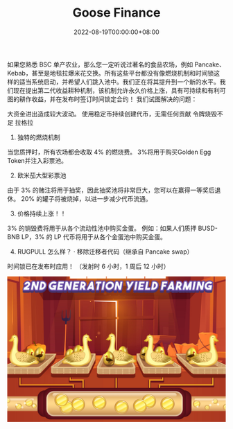 ﻿---
title: "Goose Finance"
description: "Goose Finance 是币安智能链上首个移除迁移者代码的收益农场，为人们提供更安全的收益农场环境。"
date: 2022-08-19T00:00:00+08:00
lastmod: 2022-08-19T00:00:00+08:00
draft: false
authors: ["boogArno"]
featuredImage: "goose-finance.png"
tags: ["DeFi","Goose Finance"]
categories: ["nfts"]
nfts: ["DeFi"]
blockchain: "BSC"
website: "https://dappradar.com/"
twitter: "https://twitter.com/FinanceGoose"
discord: "https://discord.gg/Ezh5KH9epd"
telegram: "https://t.me/goosedefi"
github: ""
youtube: ""
twitch: ""
facebook: ""
instagram: ""
reddit: ""
medium: ""
steam: ""
gitbook: ""
googleplay: ""
appstore: ""
status: "Live"
weight: 
lightgallery: true
toc: true
pinned: false
recommend: false
recommend1: false
---
如果您熟悉 BSC 单产农业，那么您一定听说过著名的食品农场，例如 Pancake、Kebab，甚至是地毯拉爆米花交换。所有这些平台都没有像燃烧机制和时间锁这样的适当系统启动，并希望人们跳入池中。我们正在将其提升到一个新的水平。我们现在提出第二代收益耕种机制，该机制允许永久价格上涨，具有可持续和有利可图的耕作收益，并在发布时签订时间锁定合约！
我们试图解决的问题：

  大资金进出造成较大波动。
  使用稳定币持续创建代币，无需任何贡献
  令牌烧毁不足
  拉格拉

1) 独特的燃烧机制

  当您质押时，所有农场都会收取 4% 的燃烧费。
  3%将用于购买Golden Egg Token并注入彩票池。

2) 欧米茄大型彩票池

  由于 3% 的赌注将用于抽奖，因此抽奖池将非常巨大，您可以在赢得一等奖后退休。
  20% 的罐子将被烧掉，以进一步减少代币流通。

3) 价格持续上涨！！

  3% 的销毁费将用于从各个流动性池中购买金蛋。
  例如：如果人们质押 BUSD-BNB LP，3% 的 LP 代币将用于从各个金蛋池中购买金蛋。

4) RUGPULL 怎么样？
· 移除迁移者代码（继承自 Pancake swap）

  时间锁已在发布时应用！ （发射时 6 小时，1 周后 12 小时）

![goosefinance-dapp-high-risk-bsc-image1_13b315aafa78c0138f0296177cad891c](goosefinance-dapp-high-risk-bsc-image1_13b315aafa78c0138f0296177cad891c.png)